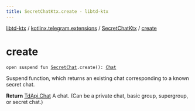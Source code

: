 ```yaml
---
title: SecretChatKtx.create - libtd-ktx
---
```


[libtd-ktx](../../index.html) / [kotlinx.telegram.extensions](../index.html) / [SecretChatKtx](index.html) / [create](./create.html)

# create

`open suspend fun `[`SecretChat`](https://tdlibx.github.io/td/docs/org/drinkless/td/libcore/telegram/TdApi/SecretChat.html)`.create(): `[`Chat`](https://tdlibx.github.io/td/docs/org/drinkless/td/libcore/telegram/TdApi/Chat.html)

Suspend function, which returns an existing chat corresponding to a known secret chat.

**Return**
[TdApi.Chat](https://tdlibx.github.io/td/docs/org/drinkless/td/libcore/telegram/TdApi/Chat.html) A chat. (Can be a private chat, basic group, supergroup, or secret chat.)

